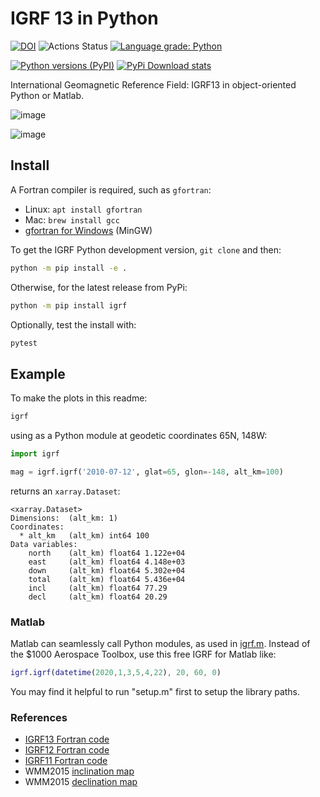 # IGRF 13 in Python

[![DOI](https://zenodo.org/badge/33064474.svg)](https://zenodo.org/badge/latestdoi/33064474)
![Actions Status](https://github.com/space-physics/igrf/workflows/ci/badge.svg)
[![Language grade: Python](https://img.shields.io/lgtm/grade/python/g/space-physics/igrf.svg?logo=lgtm&logoWidth=18)](https://lgtm.com/projects/g/space-physics/igrf/context:python)

[![Python versions (PyPI)](https://img.shields.io/pypi/pyversions/igrf.svg)](https://pypi.python.org/pypi/igrf)
[![PyPi Download stats](http://pepy.tech/badge/igrf)](http://pepy.tech/project/igrf)

International Geomagnetic Reference Field: IGRF13 in object-oriented Python or Matlab.

![image](src/igrf/tests/incldecl.png)

![image](src/igrf/tests/vectors.png)

## Install

A Fortran compiler is required, such as `gfortran`:

* Linux: `apt install gfortran`
* Mac: `brew install gcc`
* [gfortran for Windows](https://www.scivision.dev/windows-gcc-gfortran-cmake-make-install/) (MinGW)

To get the IGRF Python development version, `git clone` and then:

```sh
python -m pip install -e .
```

Otherwise, for the latest release from PyPi:
```sh
python -m pip install igrf
```

Optionally, test the install with:
```sh
pytest
```

## Example

To make the plots in this readme:

```sh
igrf
```

using as a Python module at geodetic coordinates 65N, 148W:

```python
import igrf

mag = igrf.igrf('2010-07-12', glat=65, glon=-148, alt_km=100)
```

returns an `xarray.Dataset`:

```
<xarray.Dataset>
Dimensions:  (alt_km: 1)
Coordinates:
  * alt_km   (alt_km) int64 100
Data variables:
    north    (alt_km) float64 1.122e+04
    east     (alt_km) float64 4.148e+03
    down     (alt_km) float64 5.302e+04
    total    (alt_km) float64 5.436e+04
    incl     (alt_km) float64 77.29
    decl     (alt_km) float64 20.29
```

### Matlab

Matlab can seamlessly call Python modules, as used in [igrf.m](./+igrf/igrf.m).
Instead of the $1000 Aerospace Toolbox, use this free IGRF for Matlab like:

```matlab
igrf.igrf(datetime(2020,1,3,5,4,22), 20, 60, 0)
```

You may find it helpful to run "setup.m" first to setup the library paths.

### References

* [IGRF13 Fortran code](http://www.ngdc.noaa.gov/IAGA/vmod/igrf13.f)
* [IGRF12 Fortran code](http://www.ngdc.noaa.gov/IAGA/vmod/igrf12.f)
* [IGRF11 Fortran code](http://www.ngdc.noaa.gov/IAGA/vmod/igrf11.f)
* WMM2015 [inclination map](https://www.ngdc.noaa.gov/geomag/WMM/data/WMM2015/WMM2015_I_MERC.pdf)
* WMM2015 [declination map](https://www.ngdc.noaa.gov/geomag/WMM/data/WMM2015/WMM2015_D_MERC.pdf)
